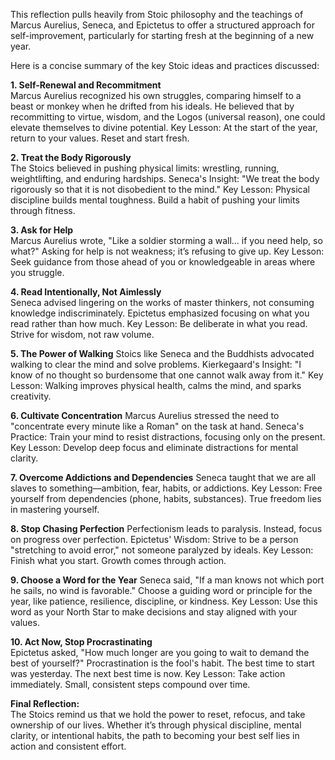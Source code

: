 This reflection pulls heavily from Stoic philosophy and the teachings of Marcus Aurelius, Seneca, and Epictetus to offer a structured approach for self-improvement, particularly for starting fresh at the beginning of a new year.

Here is a concise summary of the key Stoic ideas and practices discussed:

**1. Self-Renewal and Recommitment**   
Marcus Aurelius recognized his own struggles, comparing himself to a beast or monkey when he drifted from his ideals.
He believed that by recommitting to virtue, wisdom, and the Logos (universal reason), one could elevate themselves to divine potential.
Key Lesson: At the start of the year, return to your values. Reset and start fresh.

**2. Treat the Body Rigorously**     
The Stoics believed in pushing physical limits: wrestling, running, weightlifting, and enduring hardships.
Seneca's Insight: "We treat the body rigorously so that it is not disobedient to the mind."
Key Lesson: Physical discipline builds mental toughness. Build a habit of pushing your limits through fitness.


**3. Ask for Help**     
Marcus Aurelius wrote, "Like a soldier storming a wall... if you need help, so what?"
Asking for help is not weakness; it’s refusing to give up.
Key Lesson: Seek guidance from those ahead of you or knowledgeable in areas where you struggle.



**4. Read Intentionally, Not Aimlessly**     
Seneca advised lingering on the works of master thinkers, not consuming knowledge indiscriminately.
Epictetus emphasized focusing on what you read rather than how much.
Key Lesson: Be deliberate in what you read. Strive for wisdom, not raw volume.


**5. The Power of Walking**
Stoics like Seneca and the Buddhists advocated walking to clear the mind and solve problems.
Kierkegaard's Insight: "I know of no thought so burdensome that one cannot walk away from it."
Key Lesson: Walking improves physical health, calms the mind, and sparks creativity.


**6. Cultivate Concentration**
Marcus Aurelius stressed the need to "concentrate every minute like a Roman" on the task at hand.
Seneca's Practice: Train your mind to resist distractions, focusing only on the present.
Key Lesson: Develop deep focus and eliminate distractions for mental clarity.



**7. Overcome Addictions and Dependencies**
Seneca taught that we are all slaves to something—ambition, fear, habits, or addictions.
Key Lesson: Free yourself from dependencies (phone, habits, substances). True freedom lies in mastering yourself.



**8. Stop Chasing Perfection**
Perfectionism leads to paralysis. Instead, focus on progress over perfection.
Epictetus' Wisdom: Strive to be a person "stretching to avoid error," not someone paralyzed by ideals.
Key Lesson: Finish what you start. Growth comes through action.


**9. Choose a Word for the Year**
Seneca said, "If a man knows not which port he sails, no wind is favorable."
Choose a guiding word or principle for the year, like patience, resilience, discipline, or kindness.
Key Lesson: Use this word as your North Star to make decisions and stay aligned with your values.


**10. Act Now, Stop Procrastinating**     
Epictetus asked, "How much longer are you going to wait to demand the best of yourself?"
Procrastination is the fool's habit. The best time to start was yesterday. The next best time is now.
Key Lesson: Take action immediately. Small, consistent steps compound over time.


**Final Reflection:**     
The Stoics remind us that we hold the power to reset, refocus, and take ownership of our lives. Whether it’s through physical discipline, mental clarity, or intentional habits, the path to becoming your best self lies in action and consistent effort.
